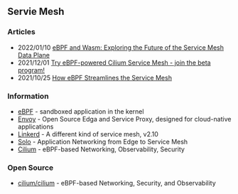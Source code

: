 ## Servie Mesh



### Articles
- 2022/01/10 [eBPF and Wasm: Exploring the Future of the Service Mesh Data Plane](https://www.infoq.com/news/2022/01/ebpf-wasm-service-mesh/)
- 2021/12/01 [Try eBPF-powered Cilium Service Mesh - join the beta program!](https://cilium.io/blog/2021/12/01/cilium-service-mesh-beta)
- 2021/10/25 [How eBPF Streamlines the Service Mesh](https://thenewstack.io/how-ebpf-streamlines-the-service-mesh/)



### Information
- [eBPF](https://ebpf.io/) - sandboxed application in the kernel
- [Envoy](https://www.envoyproxy.io/) - Open Source Edga and Service Proxy, designed for cloud-native applications
- [Linkerd](https://linkerd.io/) - A different kind of service mesh, v2.10
- [Solo](https://www.solo.io/) - Application Networking from Edge to Service Mesh
- [Cilium](https://cilium.io/) - eBPF-based Networking, Observability, Security



### Open Source
- [cilium/cilium](https://github.com/cilium/cilium) - eBPF-based Networking, Security, and Observability



